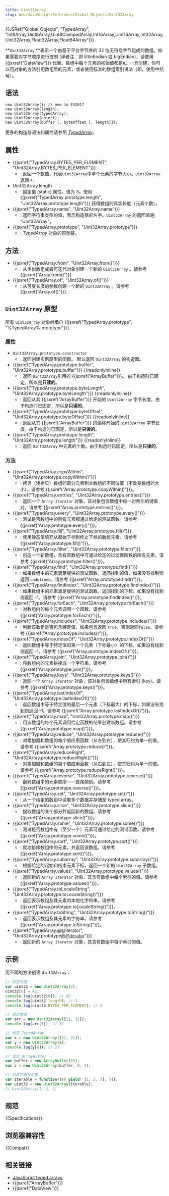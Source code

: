 ```yaml
---
title: Uint32Array
slug: Web/JavaScript/Reference/Global_Objects/Uint32Array
---
```

{{JSRef("Global_Objects", "TypedArray", "Int8Array,Uint8Array,Uint8ClampedArray,Int16Array,Uint16Array,Int32Array,Uint32Array,Float32Array,Float64Array")}}

**`Uint32Array` **表示一个由基于平台字节序的 32 位无符号字节组成的数组。如果需要对字节顺序进行控制 (译者注：即 littleEndian 或 bigEndian)，请使用 {{jsxref("DataView")}} 代替。数组中每个元素的初始值都是`0`。一旦创建，你可以用对象的方法引用数组里的元素，或者使用标准的数组索引语法（即，使用中括号）。

## 语法

```plain
new Uint32Array(); // new in ES2017
new Uint32Array(length);
new Uint32Array(typedArray);
new Uint32Array(object);
new Uint32Array(buffer [, byteOffset [, length]]);
```

更多的构造器语法和属性请参照 _[TypedArray](/zh-CN/docs/Web/JavaScript/Reference/Global_Objects/TypedArray#Syntax)。_

## 属性

- {{jsxref("TypedArray.BYTES_PER_ELEMENT", "Uint32Array.BYTES_PER_ELEMENT")}}
  - : 返回一个数值，代表`Uint32Array`中单个元素的字节大小。`Uint32Array` 返回 `4`。
- Uint32Array.length
  - : 固定值 (static) 属性，值为 3。使用 {{jsxref("TypedArray.prototype.length", "Uint32Array.prototype.length")}} 获得数组的真实长度（元素个数）。
- {{jsxref("TypedArray.name", "Uint32Array.name")}}
  - : 返回字符串类型的值，表示构造器的名字。`Uint32Array` 的返回值是: "Uint32Array"。
- {{jsxref("TypedArray.prototype", "Uint32Array.prototype")}}
  - : _TypedArray_ 对象的原型链。

## 方法

- {{jsxref("TypedArray.from", "Uint32Array.from()")}}
  - : 从类似数组或者可迭代对象创建一个新的 `Uint32Array` 。请参考 {{jsxref("Array.from()")}}.
- {{jsxref("TypedArray.of", "Uint32Array.of()")}}
  - : 从可变长度的参数创建一个新的 `Uint32Array` 。请参考 {{jsxref("Array.of()")}}.

## `Uint32Array` 原型

所有 `Uint32Array` 对象继承自 {{jsxref("TypedArray.prototype", "%TypedArray%.prototype")}}.

### 属性

- `Uint32Array.prototype.constructor`
  - : 返回创建实例原型的函数。 默认返回 `Uint32Array` 的构造器。
- {{jsxref("TypedArray.prototype.buffer", "Uint32Array.prototype.buffer")}} {{readonlyInline}}
  - : 返回 `Uint32Array`引用的 {{jsxref("ArrayBuffer")}}。 由于构造时已固定，所以是**只读的**。
- {{jsxref("TypedArray.prototype.byteLength", "Uint32Array.prototype.byteLength")}} {{readonlyInline}}
  - : 返回从其 {{jsxref("ArrayBuffer")}} 开始的 `Uint32Array` 字节长度。由于构造时已固定，所以是**只读的**。
- {{jsxref("TypedArray.prototype.byteOffset", "Uint32Array.prototype.byteOffset")}} {{readonlyInline}}
  - : 返回从其 {{jsxref("ArrayBuffer")}} 的偏移开始的 `Uint32Array` 字节长度。由于构造时已固定，所以是**只读的**。
- {{jsxref("TypedArray.prototype.length", "Uint32Array.prototype.length")}} {{readonlyInline}}
  - : 返回 `Uint32Array` 中元素的个数。由于构造时已固定，所以是**只读的**。

### 方法

- {{jsxref("TypedArray.copyWithin", "Uint32Array.prototype.copyWithin()")}}
  - : 拷贝（浅拷贝）数组的部分元素到本数组的不同位置（不改变数组的大小）。请参考 {{jsxref("Array.prototype.copyWithin()")}}。
- {{jsxref("TypedArray.entries", "Uint32Array.prototype.entries()")}}
  - : 返回一个 `Array Iterator` 对象，该对象包含数组中每一对索引的键值对。请参考 {{jsxref("Array.prototype.entries()")}}。
- {{jsxref("TypedArray.every", "Uint32Array.prototype.every()")}}
  - : 测试是否数组中的所有元素都通过给定的测试函数。请参考 {{jsxref("Array.prototype.every()")}}。
- {{jsxref("TypedArray.fill", "Uint32Array.prototype.fill()")}}
  - : 使用静态值填充从起始下标到终止下标的数组元素。请参考 {{jsxref("Array.prototype.fill()")}}。
- {{jsxref("TypedArray.filter", "Uint32Array.prototype.filter()")}}
  - : 创造一个新数组，含有原数组中可通过给定的过滤器函数的所有元素。请参考 {{jsxref("Array.prototype.filter()")}}。
- {{jsxref("TypedArray.find", "Uint32Array.prototype.find()")}}
  - : 如果数组中的元素满足提供的测试函数，返回找到的值，如果没有找到则返回 `undefined`。请参考 {{jsxref("Array.prototype.find()")}}。
- {{jsxref("TypedArray.findIndex", "Uint32Array.prototype.findIndex()")}}
  - : 如果数组中的元素满足提供的测试函数，返回找到的下标，如果没有找到则返回 -1。请参考 {{jsxref("Array.prototype.findIndex()")}}。
- {{jsxref("TypedArray.forEach", "Uint32Array.prototype.forEach()")}}
  - : 对数组内的每个元素调用一个函数。请参考 {{jsxref("Array.prototype.forEach()")}}。
- {{jsxref("TypedArray.includes", "Uint32Array.prototype.includes()")}}
  - : 判断该数组是否包含特定值，如果包含返回 `true`，否则返回`false`。请参考 {{jsxref("Array.prototype.includes()")}}。
- {{jsxref("TypedArray.indexOf", "Uint32Array.prototype.indexOf()")}}
  - : 返回数组中等于特定值的第一个元素（下标最小）的下标，如果没有找到则返回 -1。请参考 {{jsxref("Array.prototype.indexOf()")}}。
- {{jsxref("TypedArray.join", "Uint32Array.prototype.join()")}}
  - : 将数组内的元素拼接成一个字符串。请参考 {{jsxref("Array.prototype.join()")}}。
- {{jsxref("TypedArray.keys", "Uint32Array.prototype.keys()")}}
  - : 返回一个 `Array Iterator` 对象，该对象包含数组中所有索引 (key)。请参考 {{jsxref("Array.prototype.keys()")}}。
- {{jsxref("TypedArray.lastIndexOf", "Uint32Array.prototype.lastIndexOf()")}}
  - : 返回数组中等于特定值的最后一个元素（下标最大）的下标，如果没有找到则返回 -1。请参考 {{jsxref("Array.prototype.lastIndexOf()")}}。
- {{jsxref("TypedArray.map", "Uint32Array.prototype.map()")}}
  - : 用该数组的每个元素调用给定函数的结果创建新数组。请参考 {{jsxref("Array.prototype.map()")}}。
- {{jsxref("TypedArray.reduce", "Uint32Array.prototype.reduce()")}}
  - : 对累加器和数组的每个值应用函数（从左到右），使其归约为单一的值。请参考 {{jsxref("Array.prototype.reduce()")}}。
- {{jsxref("TypedArray.reduceRight", "Uint32Array.prototype.reduceRight()")}}
  - : 对累加器和数组的每个值应用函数（从右到左），使其归约为单一的值。请参考 {{jsxref("Array.prototype.reduceRight()")}}。
- {{jsxref("TypedArray.reverse", "Uint32Array.prototype.reverse()")}}
  - : 翻转数组中的元素顺序——首尾颠倒。请参考 {{jsxref("Array.prototype.reverse()")}}。
- {{jsxref("TypedArray.set", "Uint32Array.prototype.set()")}}
  - : 从一个给定的数组中读取多个数据并存储至 typed array。
- {{jsxref("TypedArray.slice", "Uint32Array.prototype.slice()")}}
  - : 提取数组的某个部分并返回新的数组。请参考 {{jsxref("Array.prototype.slice()")}}。
- {{jsxref("TypedArray.some", "Uint32Array.prototype.some()")}}
  - : 测试是否数组中有（至少一个）元素可通过给定的测试函数。请参考 {{jsxref("Array.prototype.some()")}}。
- {{jsxref("TypedArray.sort", "Uint32Array.prototype.sort()")}}
  - : 就地排序数组中的元素，并返回该数组。请参考 {{jsxref("Array.prototype.sort()")}}。
- {{jsxref("TypedArray.subarray", "Uint32Array.prototype.subarray()")}}
  - : 根据给定的起始和结束元素下标，返回一个新的 `Uint32Array` 子数组。
- {{jsxref("TypedArray.values", "Uint32Array.prototype.values()")}}
  - : 返回新的 `Array Iterator` 对象，其含有数组中每个索引的值。请参考 {{jsxref("Array.prototype.values()")}}。
- {{jsxref("TypedArray.toLocaleString", "Uint32Array.prototype.toLocaleString()")}}
  - : 返回表示数组及其元素的本地化字符串。请参考 {{jsxref("Array.prototype.toLocaleString()")}}。
- {{jsxref("TypedArray.toString", "Uint32Array.prototype.toString()")}}
  - : 返回表示数组及其元素的字符串。请参考 {{jsxref("Array.prototype.toString()")}}。
- {{jsxref("TypedArray.@@iterator", "Uint32Array.prototype[@@iterator]()")}}
  - : 返回新的 `Array Iterator` 对象，其含有数组中每个索引的值。

## 示例

用不同的方法创建 `Uint32Array`：

```js
// 给定长度
var uint32 = new Uint32Array(2);
uint32[0] = 42;
console.log(uint32[0]); // 42
console.log(uint32.length); // 2
console.log(uint32.BYTES_PER_ELEMENT); // 4

// 给定数组
var arr = new Uint32Array([21, 31]);
console.log(arr[1]); // 31

// 给定 TypedArray
var x = new Uint32Array([21, 31]);
var y = new Uint32Array(x);
console.log(y[0]); // 21

// 给定 ArrayBuffer
var buffer = new ArrayBuffer(16);
var z = new Uint32Array(buffer, 0, 4);

// 给定可迭代对象
var iterable = function*(){ yield* [1, 2, 3]; }();
var uint32 = new Uint32Array(iterable);
// Uint32Array[1, 2, 3]
```

## 规范

{{Specifications}}

## 浏览器兼容性

{{Compat}}

## 相关链接

- [JavaScript typed arrays](/zh-CN/docs/Web/JavaScript/Typed_arrays)
- {{jsxref("ArrayBuffer")}}
- {{jsxref("DataView")}}
